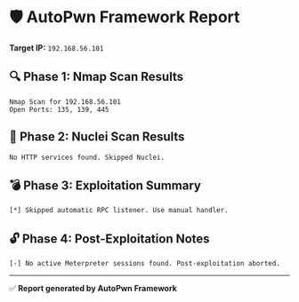 # 🛡️ AutoPwn Framework Report
**Target IP:** `192.168.56.101`

## 🔍 Phase 1: Nmap Scan Results
```
Nmap Scan for 192.168.56.101
Open Ports: 135, 139, 445
```

## 🧪 Phase 2: Nuclei Scan Results
```
No HTTP services found. Skipped Nuclei.
```

## 💣 Phase 3: Exploitation Summary
```
[*] Skipped automatic RPC listener. Use manual handler.
```

## 🔓 Phase 4: Post-Exploitation Notes
```
[-] No active Meterpreter sessions found. Post-exploitation aborted.
```

---
✅ **Report generated by AutoPwn Framework**

